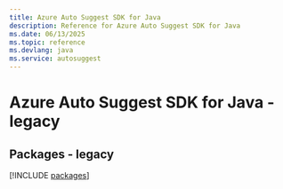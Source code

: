 ```yaml
---
title: Azure Auto Suggest SDK for Java
description: Reference for Azure Auto Suggest SDK for Java
ms.date: 06/13/2025
ms.topic: reference
ms.devlang: java
ms.service: autosuggest
---
```

# Azure Auto Suggest SDK for Java - legacy
## Packages - legacy
[!INCLUDE [packages](auto-suggest-index.md)]